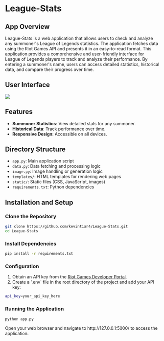 # League-Stats

## App Overview
<p>League-Stats is a web application that allows users to check and analyze any summoner's League of Legends statistics. 
The application fetches data using the Riot Games API and presents it in an easy-to-read format. 
This application provides a comprehensive and user-friendly interface for League of Legends players to track and analyze their performance. 
By entering a summoner's name, users can access detailed statistics, historical data, and compare their progress over time.</p>

## User Interface
<img src="https://github.com/kevintian4/League-Stats/blob/master/static/Interface.png">

## Features
- **Summoner Statistics**: View detailed stats for any summoner.
- **Historical Data**: Track performance over time.
- **Responsive Design**: Accessible on all devices.

## Directory Structure
<ul>
  <li><code>app.py</code>: Main application script</li>
  <li><code>data.py</code>: Data fetching and processing logic</li>
  <li><code>image.py</code>: Image handling or generation logic</li>
  <li><code>templates/</code>: HTML templates for rendering web pages</li>
  <li><code>static/</code>: Static files (CSS, JavaScript, images)</li>
  <li><code>requirements.txt</code>: Python dependencies</li>
</ul>


## Installation and Setup

### Clone the Repository
```bash
git clone https://github.com/kevintian4/League-Stats.git
cd League-Stats
```

### Install Dependencies
```bash
pip install -r requirements.txt
```

### Configuration
<ol>
  <li>Obtain an API key from the <a href="https://developer.riotgames.com"/>Riot Games Developer Portal</a>.</li>
  <li>Create a '.env' file in the root directory of the project and add your API key:</li>
</ol>

```bash
api_key=your_api_key_here
```

### Running the Application
```bash
python app.py
```
<p>Open your web browser and navigate to http://127.0.0.1:5000/ to access the application.</p>
